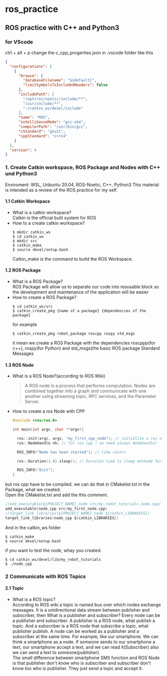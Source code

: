 # ros_practice
## ROS practice with C++ and Python3  
### for VScode
ctrl + alt + p
change the c_cpp_progerties.json in .vscode folder like this
```json
{
  "configurations": [
    {
      "browse": {
        "databaseFilename": "${default}",
        "limitSymbolsToIncludedHeaders": false
      },
      "includePath": [
        "/opt/ros/noetic/include/**",
        "/usr/include/**",
        "~/catkin_ws/devel/include"
      ],
      "name": "ROS",
      "intelliSenseMode": "gcc-x64",
      "compilerPath": "/usr/bin/gcc",
      "cStandard": "gnu11",
      "cppStandard": "c++14"
    }
  ],
  "version": 4
}
```

### 1. Create Catkin workspace, ROS Package and Nodes with C++ und Python3 
Enviroment: WSL, Unbuntu 20.04, ROS-Noetic, C++, Python3
This material is intended as a review of the ROS practice for my self.
#### 1.1 Catkin Workspace
* What is a catkin workspace?  
Catkin is the official bulit system for ROS  
* How to a create catkin workspace?
  ```console  
  $ mkdir catkin_ws
  $ cd catkin_ws
  $ mkdir src
  $ catkin_make
  $ source devel/setup.bash
  ```  
  Catkin_make is the command to build the ROS Workspace.
#### 1.2 ROS Package
* What is a ROS Package?  
ROS Package will allow us to separate our code into resusable block so the development and maintenance of the application will be easier
* How to create a ROS Package?
  ```console
  $ cd catkin_ws/src
  $ catkin_create_pkg {name of a package} {dependencies of the package}
  ```
  for example
  ```console
  $ catkin_create_pkg robot_package roscpp rospy std_msgs
  ```
  it mean we create a ROS Package with the dependencies roscppp(for c++), rospy(for Python) and std_msgs(the basic ROS package Standard Messages
#### 1.3 ROS Node
* What is a ROS Node?(according to ROS Wiki)
  > A ROS node is a process that performs computation. Nodes are combined together into a graph and communicate with one another using streaming topic, RPC services, and the Parameter Server. 

* How to create a ros Node with CPP
  ```c++
  #include <ros/ros.h>

  int main(int argc, char **argv){

    ros::init(argc, argv, "my_first_cpp_node"); // initialize a ros node name: "my_first_cpp_node"
    ros::NodeHandle nh; // for ros cpp ! we need always Nodehandle!

    ROS_INFO("Node has been started"); // like cout<<

    ros::Duration(1.0).sleep(); // Duration time 1s sleep methode for 1 sec

    ROS_INFO("Exit");
  }
  ```
but ros cpp have to be compiled. we can do that in CMakelist.txt in the Package, what we created.  
Open the CMakelist.txt and add the this comment.
```C
//add_executable(${PROJECT_NAME}_node src/my_robot_tutorials_node.cpp)
add_executable(node_cpp src/my_first_node.cpp)
//target_link_libraries(${PROJECT_NAME}_node ${catkin_LIBRARIES})
target_link_libraries(node_cpp ${catkin_LIBRARIES})
```
And in the catkin_ws folder
```console
$ catkin_make
$ source devel/setup.bash
```
if you want to test the node, whay you created.
```console
$ cd catkin_ws/devel/lib/my_robot_tutorials
$ ./node_cpp
```
### 2 Communicate with ROS Topics
#### 2.1 Topic
* What is a ROS topic?  
According to ROS wiki a topic is named bus over which nodes exchange messages. It is a unidirectional data stream between publisher and subscriber, then What is a publisher and subscriber? Every node can be a publisher and subscriber.
A publisher is a ROS node, what publish a topic. And a subscriber is a ROS node that subscribe a topic, what publisher publish. A node can be worked as a publisher and a subscriber at the same time. For example, like our smartphone. We can think  a smartphone as a node. If someone sends to our smartphone a text, our smartphone accept a text, and we can read it(Subscriber) also we can send a text to someone(publisher).   
The small difference between smartphone SMS function and ROS Node is that publisher don't know who is subscriber and subscriber don't know too who is publisher. They just send a topic and accept it.


